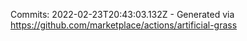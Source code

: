 Commits: 2022-02-23T20:43:03.132Z - Generated via https://github.com/marketplace/actions/artificial-grass
<br>
